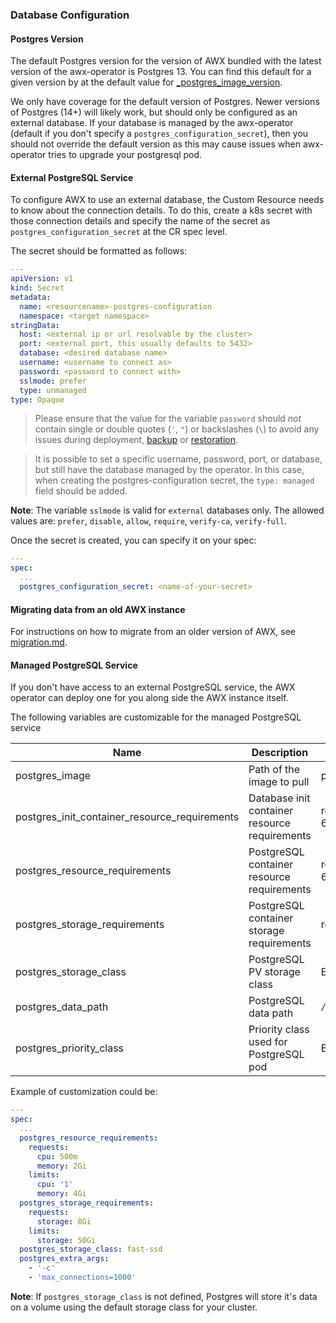 ### Database Configuration

#### Postgres Version

The default Postgres version for the version of AWX bundled with the latest version of the awx-operator is Postgres 13. You can find this default for a given version by at the default value for [_postgres_image_version](https://github.com/ansible/awx-operator/blob/devel/roles/installer/defaults/main.yml#L243).

We only have coverage for the default version of Postgres. Newer versions of Postgres (14+) will likely work, but should only be configured as an external database. If your database is managed by the awx-operator (default if you don't specify a `postgres_configuration_secret`), then you should not override the default version as this may cause issues when awx-operator tries to upgrade your postgresql pod.

#### External PostgreSQL Service

To configure AWX to use an external database, the Custom Resource needs to know about the connection details. To do this, create a k8s secret with those connection details and specify the name of the secret as `postgres_configuration_secret` at the CR spec level.


The secret should be formatted as follows:

```yaml
---
apiVersion: v1
kind: Secret
metadata:
  name: <resourcename>-postgres-configuration
  namespace: <target namespace>
stringData:
  host: <external ip or url resolvable by the cluster>
  port: <external port, this usually defaults to 5432>
  database: <desired database name>
  username: <username to connect as>
  password: <password to connect with>
  sslmode: prefer
  type: unmanaged
type: Opaque
```

> Please ensure that the value for the variable `password` should _not_ contain single or double quotes (`'`, `"`) or backslashes (`\`) to avoid any issues during deployment, [backup](https://github.com/ansible/awx-operator/tree/devel/roles/backup) or [restoration](https://github.com/ansible/awx-operator/tree/devel/roles/restore).

> It is possible to set a specific username, password, port, or database, but still have the database managed by the operator. In this case, when creating the postgres-configuration secret, the `type: managed` field should be added.

**Note**: The variable `sslmode` is valid for `external` databases only. The allowed values are: `prefer`, `disable`, `allow`, `require`, `verify-ca`, `verify-full`.

Once the secret is created, you can specify it on your spec:

```yaml
---
spec:
  ...
  postgres_configuration_secret: <name-of-your-secret>
```

#### Migrating data from an old AWX instance

For instructions on how to migrate from an older version of AWX, see [migration.md](/docs/migration/migration.md).

#### Managed PostgreSQL Service

If you don't have access to an external PostgreSQL service, the AWX operator can deploy one for you along side the AWX instance itself.

The following variables are customizable for the managed PostgreSQL service

| Name                                          | Description                                   | Default                            |
| --------------------------------------------- | --------------------------------------------- | ---------------------------------- |
| postgres_image                                | Path of the image to pull                     | postgres:12                        |
| postgres_init_container_resource_requirements | Database init container resource requirements | requests: {cpu: 10m, memory: 64Mi} |
| postgres_resource_requirements                | PostgreSQL container resource requirements    | requests: {cpu: 10m, memory: 64Mi} |
| postgres_storage_requirements                 | PostgreSQL container storage requirements     | requests: {storage: 8Gi}           |
| postgres_storage_class                        | PostgreSQL PV storage class                   | Empty string                       |
| postgres_data_path                            | PostgreSQL data path                          | `/var/lib/postgresql/data/pgdata`  |
| postgres_priority_class                       | Priority class used for PostgreSQL pod        | Empty string                       |

Example of customization could be:

```yaml
---
spec:
  ...
  postgres_resource_requirements:
    requests:
      cpu: 500m
      memory: 2Gi
    limits:
      cpu: '1'
      memory: 4Gi
  postgres_storage_requirements:
    requests:
      storage: 8Gi
    limits:
      storage: 50Gi
  postgres_storage_class: fast-ssd
  postgres_extra_args:
    - '-c'
    - 'max_connections=1000'
```

**Note**: If `postgres_storage_class` is not defined, Postgres will store it's data on a volume using the default storage class for your cluster.
